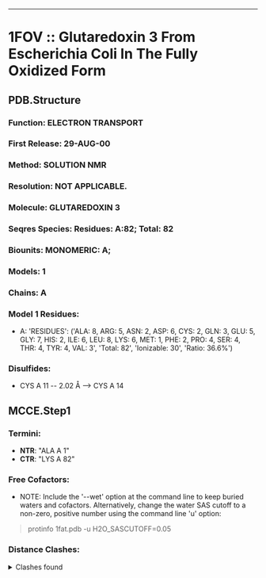 ---
# 1FOV :: Glutaredoxin 3 From Escherichia Coli In The Fully Oxidized Form
## PDB.Structure
### Function: ELECTRON TRANSPORT
### First Release: 29-AUG-00
### Method: SOLUTION NMR
### Resolution: NOT APPLICABLE.
### Molecule: GLUTAREDOXIN 3
### Seqres Species: Residues: A:82; Total: 82
### Biounits: MONOMERIC: A;
### Models: 1
### Chains: A
### Model 1 Residues:
  - A:
 'RESIDUES': ('ALA: 8, ARG: 5, ASN: 2, ASP: 6, CYS: 2, GLN: 3, GLU: 5, GLY: 7, HIS: 2, ILE: 6, LEU: 8, LYS: 6, MET: 1, PHE: 2, PRO: 4, SER: 4, THR: 4, TYR: 4, VAL: 3', 'Total: 82', 'Ionizable: 30',
              'Ratio: 36.6%')

### Disulfides:
  - CYS A  11 -- 2.02 Å --> CYS A  14

## MCCE.Step1
### Termini:
 - <strong>NTR</strong>: "ALA A   1"
 - <strong>CTR</strong>: "LYS A  82"

### Free Cofactors:
  - NOTE: Include the '--wet' option at the command line to keep buried waters and cofactors. Alternatively, change the water SAS cutoff to a non-zero, positive number using the command line 'u' option:
  > protinfo 1fat.pdb -u H2O_SASCUTOFF=0.05

### Distance Clashes:
<details><summary>Clashes found</summary>

- d= 1.53: " CA  NTR A   1" to " CB  ALA A   1"
- d= 1.80: "HD21 ASN A   2" to " OD1 ASP A  58"
- d= 1.90: " O   PRO A  32" to "HD21 ASN A  36"
- d= 1.87: " O   THR A  51" to "HE21 GLN A  54"

</details>

